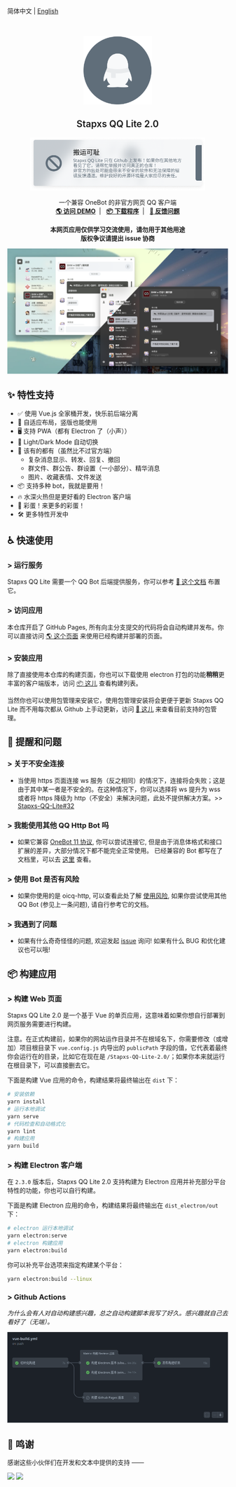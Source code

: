 简体中文
 | [English](README_en-US.md)
<br><br><br>

<p align="center">
  <a href="https://blog.stapxs.cn" target="blank">
    <img src="public/img/icons/icon.svg" alt="Logo" width="156" height="156">
  </a>
  <h2 align="center" style="font-weight: 600">Stapxs QQ Lite 2.0</h2>
 <p align="center">
  <img src="README/gitcode.png" width="400">
 </p>
  <p align="center">
    一个兼容 OneBot 的非官方网页 QQ 客户端
    <br />
    <a href="https://stapxs.github.io/Stapxs-QQ-Lite-2.0/" target="blank"><strong>🌎 访问 DEMO</strong></a>&nbsp;&nbsp;|&nbsp;&nbsp;
    <a href="https://github.com/Stapxs/Stapxs-QQ-Lite-2.0/releases" target="blank"><strong>📦️ 下载程序</strong></a>&nbsp;&nbsp;|&nbsp;&nbsp;
    <a href="https://github.com/Stapxs/Stapxs-QQ-Lite-2.0/issues/new?assignees=Stapxs&labels=%3Abug%3A+%E9%94%99%E8%AF%AF&template=----.md&title=%5B%E9%94%99%E8%AF%AF%5D" target="blank"><strong>💬 反馈问题</strong></a>
    <br />
    <br />
    <strong>本网页应用仅供学习交流使用，请勿用于其他用途</strong><br>
    <strong>版权争议请提出 issue 协商</strong>
  </p>
</p>

![view](README/view.png)

## ✨ 特性支持
- ✅ 使用 Vue.js 全家桶开发，快乐前后端分离
- 🎨 自适应布局，竖版也能使用
- 🖥️ 支持 PWA（都有 Electron 了（小声））
- 🌚 Light/Dark Mode 自动切换
- 🍱 该有的都有（虽然比不过官方端）
  - 复杂消息显示、转发、回复、撤回
  - 群文件、群公告、群设置（一小部分）、精华消息
  - 图片、收藏表情、文件发送
- 📦️ 支持多种 bot，我就是要用！
- 🔥 水深火热但是更好看的 Electron 客户端
- 🥚 彩蛋！来更多的彩蛋！
- 🛠 更多特性开发中

## ♿️ 快速使用
### > 运行服务
Stapxs QQ Lite 需要一个 QQ Bot 后端提供服务，你可以参考 [📖 这个文档](https://github.com/Stapxs/Stapxs-QQ-Lite-2.0/wiki/%E5%BF%AB%E9%80%9F%E5%BC%80%E5%A7%8B) 布置它。

### > 访问应用
本仓库开启了 GitHub Pages, 所有向主分支提交的代码将会自动构建并发布。你可以直接访问 [🌎 这个页面](https://stapxs.github.io/Stapxs-QQ-Lite-2.0) 来使用已经构建并部署的页面。

### > 安装应用
除了直接使用本仓库的构建页面，你也可以下载使用 electron 打包的功能**稍稍**更丰富的客户端版本，访问 [📦️ 这儿](https://github.com/Stapxs/Stapxs-QQ-Lite-2.0/releases) 查看构建列表。

当然你也可以使用包管理来安装它，使用包管理安装将会更便于更新 Stapxs QQ Lite 而不用每次都从 Github 上手动更新，访问 [💬 这儿](https://github.com/Stapxs/Stapxs-QQ-Lite-2.0/issues/99) 来查看目前支持的包管理。

## 💬 提醒和问题

### > 关于不安全连接
- 当使用 https 页面连接 ws 服务（反之相同）的情况下，连接将会失败；这是由于其中某一者是不安全的。在这种情况下，你可以选择将 ws 提升为 wss 或者将 https 降级为 http（不安全）来解决问题，此处不提供解决方案。>> [Stapxs-QQ-Lite#32](https://github.com/Stapxs/Stapxs-QQ-Lite/issues/32)

### > 我能使用其他 QQ Http Bot 吗

- 如果它兼容 [OneBot 11 协议](<https://github.com/botuniverse/onebot-11>), 你可以尝试连接它, 但是由于消息体格式和接口扩展的差异，大部分情况下都不能完全正常使用。
  已经兼容的 Bot 都写在了文档里，可以去 [这里](https://github.com/Stapxs/Stapxs-QQ-Lite-2.0/wiki) 查看。

### > 使用 Bot 是否有风险

- 如果你使用的是 oicq-http, 可以查看此处了解 [使用风险](<https://github.com/takayama-lily/oicq/wiki/98.%E5%85%B3%E4%BA%8E%E8%B4%A6%E5%8F%B7%E5%86%BB%E7%BB%93%E5%92%8C%E9%A3%8E%E6%8E%A7>), 如果你尝试使用其他 QQ Bot (参见上一条问题), 请自行参考它的文档。

### > 我遇到了问题

- 如果有什么奇奇怪怪的问题, 欢迎发起 [issue](<https://github.com/Stapxs/Stapxs-QQ-Lite/issues>) 询问! 如果有什么 BUG 和优化建议也可以哦! 

## 📦️ 构建应用
### > 构建 Web 页面
Stapxs QQ Lite 2.0 是一个基于 Vue 的单页应用，这意味着如果你想自行部署到网页服务需要进行构建。

注意。在正式构建前，如果你的网站运作目录并不在根域名下，你需要修改（或增加）项目根目录下 `vue.config.js` 内导出的 `publicPath` 字段的值，它代表着最终你会运行在的目录，比如它在现在是 `/Stapxs-QQ-Lite-2.0/`；如果你本来就运行在根目录下，可以直接删去它。

下面是构建 Vue 应用的命令，构建结果将最终输出在 `dist` 下：

``` bash
# 安装依赖
yarn install
# 运行本地调试
yarn serve
# 代码检查和自动格式化
yarn lint
# 构建应用
yarn build
```

### > 构建 Electron 客户端
在 `2.3.0` 版本后，Stapxs QQ Lite 2.0 支持构建为 Electron 应用并补充部分平台特性的功能，你也可以自行构建。

下面是构建 Electron 应用的命令，构建结果将最终输出在 `dist_electron/out` 下：

``` bash
# electron 运行本地调试
yarn electron:serve
# electron 构建应用
yarn electron:build
```
你可以补充平台选项来指定构建某个平台：

```bash
yarn electron:build --linux
```
### > Github Actions
*为什么会有人对自动构建感兴趣，总之自动构建脚本我写了好久。感兴趣就自己去看好了（无端）。*

![auto-build](README/auto-build.png)

## 🎉 鸣谢
感谢这些小伙伴们在开发和文本中提供的支持 ——

<a href="https://github.com/Logic-Accepted"><img  src="https://avatars.githubusercontent.com/u/36406453?s=48&v=4"></a>
<a href="https://github.com/doodlehuang"><img  src="https://avatars.githubusercontent.com/u/25525621?s=48&v=4"></a>
